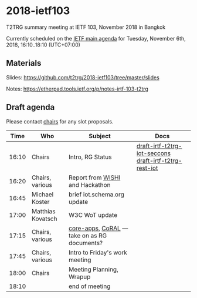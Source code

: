 # 2018-ietf103
T2TRG summary meeting at IETF 103, November 2018 in Bangkok


Currently scheduled on the [IETF main agenda][] for Tuesday,
November 6th, 2018, 16:10..18:10 (UTC+07:00)

[IETF main agenda]: https://tools.ietf.org/agenda/103

## Materials

Slides: <https://github.com/t2trg/2018-ietf103/tree/master/slides>

Notes: <https://etherpad.tools.ietf.org/p/notes-irtf-103-t2trg>

## Draft agenda

Please contact [chairs][] for any slot proposals.

|  Time | Who               | Subject                                             | Docs                                                                         |
|-------|-------------------|-----------------------------------------------------|------------------------------------------------------------------------------|
| 16:10 | Chairs            | Intro, RG Status                                    | [draft-irtf-t2trg-iot-seccons][seccons] [draft-irtf-t2trg-rest-iot][restiot] |
| 16:20 | Chairs, various   | Report from [WISHI][] and Hackathon                 |                                                                              |
| 16:45 | Michael Koster    | brief iot.schema.org update                         |                                                                              |
| 17:00 | Matthias Kovatsch | W3C WoT update                                      |                                                                              |
| 17:15 | Chairs, various   | [core-apps][], [CoRAL][] — take on as RG documents? |                                                                              |
| 17:45 | Chairs, various   | Intro to Friday's work meeting                      |                                                                              |
| 18:00 | Chairs            | Meeting Planning, Wrapup                            |                                                                              |
| 18:10 |                   | end of meeting                                      |                                                                              |

[WISHI]: https://github.com/t2trg/wishi/wiki/Agenda-items
[seccons]: https://tools.ietf.org/html/draft-irtf-t2trg-iot-seccons-15
[restiot]: https://tools.ietf.org/html/draft-irtf-t2trg-rest-iot-01
[CoRAL]: https://tools.ietf.org/html/draft-hartke-t2trg-coral-05
[core-apps]: https://tools.ietf.org/html/draft-hartke-core-apps-07
[chairs]: mailto:t2trg-chairs@irtf.org
